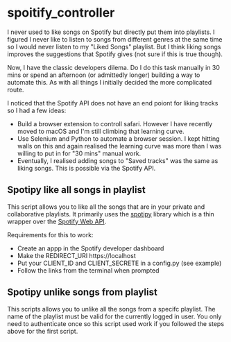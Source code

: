 # spoitify_controller

I never used to like songs on Spotify but directly put them into playlists. I figured I never like to listen to songs from different genres at the same time so I would never listen to my "Liked Songs" playlist. But I think liking songs improves the suggestions that Spotify gives (not sure if this is true though).

Now, I have the classic developers dilema. Do I do this task manually in 30 mins or spend an afternoon (or admittedly longer) building a way to automate this. As with all things I initially decided the more complicated route.

I noticed that the Spotify API does not have an end poiont for liking tracks so I had a few ideas:
 - Build a browser extension to controll safari. However I have recently moved to macOS and I'm still climbing that learning curve.
 - Use Selenium and Python to automate a browser session. I kept hitting walls on this and again realised the learning curve was more than I was willing to put in for "30 mins" manual work.
 - Eventually, I realised adding songs to "Saved tracks" was the same as liking songs. This is possible via the Spotify API.

## Spotipy like all songs in playlist

This script allows you to like all the songs that are in your private and collaborative playlists. It primarily uses the [spotipy](https://spotipy.readthedocs.io/en/2.17.1/) library which is a thin wrapper over the [Spotify Web API](https://developer.spotify.com/documentation/web-api/).

Requirements for this to work:
 - Create an appp in the Spotify developer dashboard
 - Make the REDIRECT_URI https://localhost
 - Put your CLIENT_ID and CLIENT_SECRETE in a config.py (see example)
 - Follow the links from the terminal when prompted
 
 
 ## Spotipy unlike songs from playlist
 
 This scripts allows you to unlike all the songs from a specifc playlist. The name of the playlist must be valid for the currently logged in user. You only need to authenticate once so this script used work if you followed the steps above for the first script.
 
